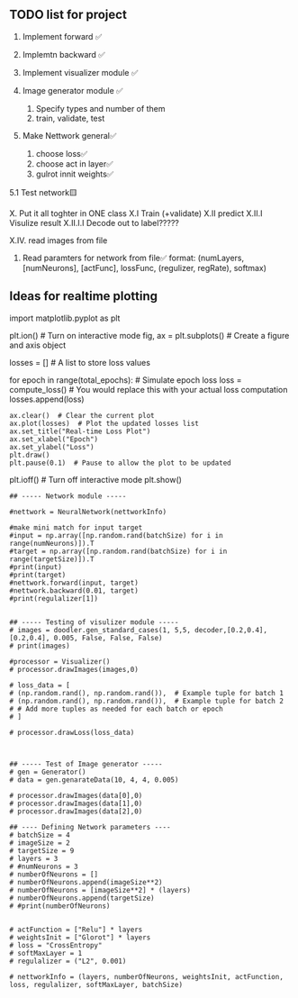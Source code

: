 ## TODO list for project

1. Implement forward ✅
   
2. Implemtn backward ✅

3. Implement visualizer module ✅

4. Image generator module ✅
   1. Specify types and number of them
   2. train, validate, test

5. Make Nettwork general✅
   1. choose loss✅
   2. choose act in layer✅
   3. gulrot innit weights✅

5.1 Test network🟨


X. Put it all toghter in ONE class
   X.I Train (+validate) 
   X.II predict
      X.II.I Visulize result 
         X.II.I.I Decode out to label?????
   
   X.IV. read images from file

1. Read paramters for network from file✅
   format: (numLayers, [numNeurons], [actFunc], lossFunc, (regulizer, regRate), softmax)



## Ideas for realtime plotting

import matplotlib.pyplot as plt

plt.ion()  # Turn on interactive mode
fig, ax = plt.subplots()  # Create a figure and axis object

losses = []  # A list to store loss values

for epoch in range(total_epochs):
    # Simulate epoch loss
    loss = compute_loss()  # You would replace this with your actual loss computation
    losses.append(loss)
    
    ax.clear()  # Clear the current plot
    ax.plot(losses)  # Plot the updated losses list
    ax.set_title("Real-time Loss Plot")
    ax.set_xlabel("Epoch")
    ax.set_ylabel("Loss")
    plt.draw()
    plt.pause(0.1)  # Pause to allow the plot to be updated

plt.ioff()  # Turn off interactive mode
plt.show()






    ## ----- Network module -----

    #nettwork = NeuralNetwork(nettworkInfo)

    #make mini match for input target
    #input = np.array([np.random.rand(batchSize) for i in range(numNeurons)]).T
    #target = np.array([np.random.rand(batchSize) for i in range(targetSize)]).T
    #print(input)
    #print(target)
    #nettwork.forward(input, target)
    #nettwork.backward(0.01, target)
    #print(regulalizer[1])


    ## ----- Testing of visulizer module -----
    # images = doodler.gen_standard_cases(1, 5,5, decoder,[0.2,0.4], [0.2,0.4], 0.005, False, False, False)
    # print(images)

    #processor = Visualizer()
    # processor.drawImages(images,0)

    # loss_data = [
    # (np.random.rand(), np.random.rand()),  # Example tuple for batch 1
    # (np.random.rand(), np.random.rand()),  # Example tuple for batch 2
    # # Add more tuples as needed for each batch or epoch
    # ]

    # processor.drawLoss(loss_data)



    ## ----- Test of Image generator ----- 
    # gen = Generator()
    # data = gen.genarateData(10, 4, 4, 0.005)
    
    # processor.drawImages(data[0],0)
    # processor.drawImages(data[1],0)
    # processor.drawImages(data[2],0)

    ## ---- Defining Network parameters ----
    # batchSize = 4
    # imageSize = 2
    # targetSize = 9
    # layers = 3
    # #numNeurons = 3
    # numberOfNeurons = []
    # numberOfNeurons.append(imageSize**2)
    # numberOfNeurons = [imageSize**2] * (layers)
    # numberOfNeurons.append(targetSize)
    # #print(numberOfNeurons)


    # actFunction = ["Relu"] * layers
    # weightsInit = ["Glorot"] * layers
    # loss = "CrossEntropy"
    # softMaxLayer = 1
    # regulalizer = ("L2", 0.001)
    
    # nettworkInfo = (layers, numberOfNeurons, weightsInit, actFunction, loss, regulalizer, softMaxLayer, batchSize)


